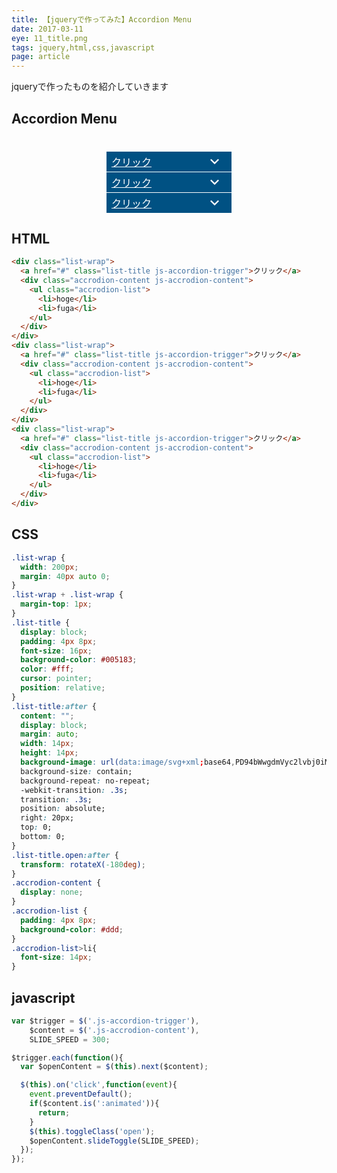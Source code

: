 ```yaml
---
title: 【jqueryで作ってみた】Accordion Menu
date: 2017-03-11
eye: 11_title.png
tags: jquery,html,css,javascript
page: article
---
```



jqueryで作ったものを紹介していきます

## Accordion Menu

<style>.list-wrap {
  width: 200px;
  margin: 40px auto 0;
}.list-wrap + .list-wrap {
  margin-top: 1px;
}.list-title {
  display: block;
  padding: 4px 8px;
  font-size: 16px;
  background-color: #005183;
  color: #fff;
  cursor: pointer;
  position: relative;
}.list-title:hover{
  opacity: 1;
}.list-title:after {
  content: "";
  display: block;
  margin: auto;
  width: 14px;
  height: 14px;
  background-image: url(data:image/svg+xml;base64,PD94bWwgdmVyc2lvbj0iMS4wIiBlbmNvZGluZz0idXRmLTgiPz48c3ZnIHZlcnNpb249IjEuMSIgaWQ9IuODrOOCpOODpOODvF8xIiB4bWxucz0iaHR0cDovL3d3dy53My5vcmcvMjAwMC9zdmciIHhtbG5zOnhsaW5rPSJodHRwOi8vd3d3LnczLm9yZy8xOTk5L3hsaW5rIiB4PSIwcHgiIHk9IjBweCIgdmlld0JveD0iMCAwIDEyOCAxMjgiIHN0eWxlPSJlbmFibGUtYmFja2dyb3VuZDpuZXcgMCAwIDEyOCAxMjg7IiB4bWw6c3BhY2U9InByZXNlcnZlIj48cG9seWdvbiBzdHlsZT0iZmlsbDojRkZGRkZGOyIgcG9pbnRzPSIxNSwyNC41IDY0LDczLjMgMTEzLDI0LjUgMTI4LDM5LjUgNjQsMTAzLjUgMCwzOS41ICIvPjwvc3ZnPg0K);
  background-size: contain;
  background-repeat: no-repeat;
  -webkit-transition: .3s;
  transition: .3s;
  position: absolute;
  right: 20px;
  top: 0;
  bottom: 0;
}.list-title.open:after {
  transform: rotateX(-180deg);
}.accrodion-content {
  display: none;
}.accrodion-list {
  padding: 4px 8px;
  background-color: #ddd;
}.accrodion-list>li{
  font-size: 14px;
}
</style>

<div class="list-wrap">
  <a href="#" class="list-title js-accordion-trigger">クリック</a>
  <div class="accrodion-content js-accrodion-content">
    <ul class="accrodion-list">
      <li>hoge</li>
      <li>fuga</li>
    </ul>
  </div>
</div>
<div class="list-wrap">
  <a href="#" class="list-title js-accordion-trigger">クリック</a>
  <div class="accrodion-content js-accrodion-content">
    <ul class="accrodion-list">
      <li>hoge</li>
      <li>fuga</li>
    </ul>
  </div>
</div>
<div class="list-wrap">
  <a href="#" class="list-title js-accordion-trigger">クリック</a>
  <div class="accrodion-content js-accrodion-content">
    <ul class="accrodion-list">
      <li>hoge</li>
      <li>fuga</li>
    </ul>
  </div>
</div>

<script>var $trigger = $('.js-accordion-trigger'),$content = $('.js-accrodion-content'),SLIDE_SPEED = 300;$trigger.each(function(){var $openContent = $(this).next($content);$(this).on('click',function(event){event.preventDefault();if($content.is(':animated')){return;}$(this).toggleClass('open');$openContent.slideToggle(SLIDE_SPEED);});});</script>


## HTML

```html
<div class="list-wrap">
  <a href="#" class="list-title js-accordion-trigger">クリック</a>
  <div class="accrodion-content js-accrodion-content">
    <ul class="accrodion-list">
      <li>hoge</li>
      <li>fuga</li>
    </ul>
  </div>
</div>
<div class="list-wrap">
  <a href="#" class="list-title js-accordion-trigger">クリック</a>
  <div class="accrodion-content js-accrodion-content">
    <ul class="accrodion-list">
      <li>hoge</li>
      <li>fuga</li>
    </ul>
  </div>
</div>
<div class="list-wrap">
  <a href="#" class="list-title js-accordion-trigger">クリック</a>
  <div class="accrodion-content js-accrodion-content">
    <ul class="accrodion-list">
      <li>hoge</li>
      <li>fuga</li>
    </ul>
  </div>
</div>
```


## CSS

```css
.list-wrap {
  width: 200px;
  margin: 40px auto 0;
}
.list-wrap + .list-wrap {
  margin-top: 1px;
}
.list-title {
  display: block;
  padding: 4px 8px;
  font-size: 16px;
  background-color: #005183;
  color: #fff;
  cursor: pointer;
  position: relative;
}
.list-title:after {
  content: "";
  display: block;
  margin: auto;
  width: 14px;
  height: 14px;
  background-image: url(data:image/svg+xml;base64,PD94bWwgdmVyc2lvbj0iMS4wIiBlbmNvZGluZz0idXRmLTgiPz48c3ZnIHZlcnNpb249IjEuMSIgaWQ9IuODrOOCpOODpOODvF8xIiB4bWxucz0iaHR0cDovL3d3dy53My5vcmcvMjAwMC9zdmciIHhtbG5zOnhsaW5rPSJodHRwOi8vd3d3LnczLm9yZy8xOTk5L3hsaW5rIiB4PSIwcHgiIHk9IjBweCIgdmlld0JveD0iMCAwIDEyOCAxMjgiIHN0eWxlPSJlbmFibGUtYmFja2dyb3VuZDpuZXcgMCAwIDEyOCAxMjg7IiB4bWw6c3BhY2U9InByZXNlcnZlIj48cG9seWdvbiBzdHlsZT0iZmlsbDojRkZGRkZGOyIgcG9pbnRzPSIxNSwyNC41IDY0LDczLjMgMTEzLDI0LjUgMTI4LDM5LjUgNjQsMTAzLjUgMCwzOS41ICIvPjwvc3ZnPg0K);
  background-size: contain;
  background-repeat: no-repeat;
  -webkit-transition: .3s;
  transition: .3s;
  position: absolute;
  right: 20px;
  top: 0;
  bottom: 0;
}
.list-title.open:after {
  transform: rotateX(-180deg);
}
.accrodion-content {
  display: none;
}
.accrodion-list {
  padding: 4px 8px;
  background-color: #ddd;
}
.accrodion-list>li{
  font-size: 14px;
}
```


## javascript

```javascript
var $trigger = $('.js-accordion-trigger'),
    $content = $('.js-accrodion-content'),
    SLIDE_SPEED = 300;

$trigger.each(function(){
  var $openContent = $(this).next($content);

  $(this).on('click',function(event){
    event.preventDefault();
    if($content.is(':animated')){
      return;
    }
    $(this).toggleClass('open');
    $openContent.slideToggle(SLIDE_SPEED);
  });
});
```

